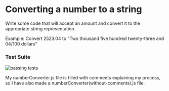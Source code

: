 # Converting a number to a string

Write some code that will accept an amount and convert it to the
appropriate string representation.

Example:
Convert 2523.04
to "Two thousand five hundred twenty-three and 04/100
dollars"

### Test Suite
![passing tests](http://i.imgur.com/AJfJXxv.png)

My numberConverter.js file is filled with comments explaining my process, so I have also made a numberConverter(without-comments).js file. 
